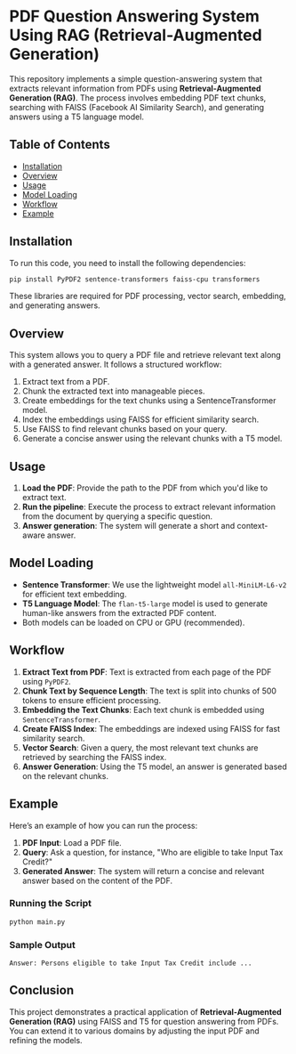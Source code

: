 
# PDF Question Answering System Using RAG (Retrieval-Augmented Generation)

This repository implements a simple question-answering system that extracts relevant information from PDFs using **Retrieval-Augmented Generation (RAG)**. The process involves embedding PDF text chunks, searching with FAISS (Facebook AI Similarity Search), and generating answers using a T5 language model.

## Table of Contents
- [Installation](#installation)
- [Overview](#overview)
- [Usage](#usage)
- [Model Loading](#model-loading)
- [Workflow](#workflow)
- [Example](#example)

## Installation

To run this code, you need to install the following dependencies:

```bash
pip install PyPDF2 sentence-transformers faiss-cpu transformers
```

These libraries are required for PDF processing, vector search, embedding, and generating answers.

## Overview

This system allows you to query a PDF file and retrieve relevant text along with a generated answer. It follows a structured workflow:
1. Extract text from a PDF.
2. Chunk the extracted text into manageable pieces.
3. Create embeddings for the text chunks using a SentenceTransformer model.
4. Index the embeddings using FAISS for efficient similarity search.
5. Use FAISS to find relevant chunks based on your query.
6. Generate a concise answer using the relevant chunks with a T5 model.

## Usage

1. **Load the PDF**: Provide the path to the PDF from which you'd like to extract text.
2. **Run the pipeline**: Execute the process to extract relevant information from the document by querying a specific question.
3. **Answer generation**: The system will generate a short and context-aware answer.

## Model Loading

- **Sentence Transformer**: We use the lightweight model `all-MiniLM-L6-v2` for efficient text embedding.
- **T5 Language Model**: The `flan-t5-large` model is used to generate human-like answers from the extracted PDF content.
- Both models can be loaded on CPU or GPU (recommended).

## Workflow

1. **Extract Text from PDF**: Text is extracted from each page of the PDF using `PyPDF2`.
2. **Chunk Text by Sequence Length**: The text is split into chunks of 500 tokens to ensure efficient processing.
3. **Embedding the Text Chunks**: Each text chunk is embedded using `SentenceTransformer`.
4. **Create FAISS Index**: The embeddings are indexed using FAISS for fast similarity search.
5. **Vector Search**: Given a query, the most relevant text chunks are retrieved by searching the FAISS index.
6. **Answer Generation**: Using the T5 model, an answer is generated based on the relevant chunks.

## Example

Here’s an example of how you can run the process:

1. **PDF Input**: Load a PDF file.
2. **Query**: Ask a question, for instance, "Who are eligible to take Input Tax Credit?"
3. **Generated Answer**: The system will return a concise and relevant answer based on the content of the PDF.

### Running the Script

```bash
python main.py
```

### Sample Output

```plaintext
Answer: Persons eligible to take Input Tax Credit include ...
```

## Conclusion

This project demonstrates a practical application of **Retrieval-Augmented Generation (RAG)** using FAISS and T5 for question answering from PDFs. You can extend it to various domains by adjusting the input PDF and refining the models.
